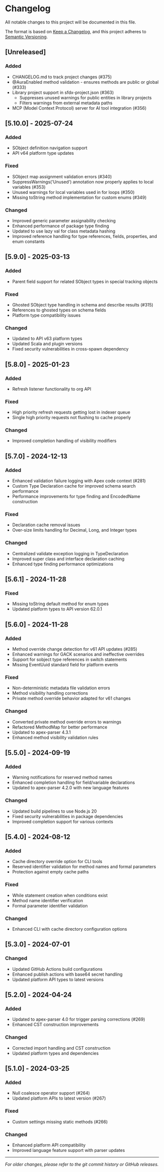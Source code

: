 # Changelog

All notable changes to this project will be documented in this file.

The format is based on [Keep a Changelog](https://keepachangelog.com/en/1.1.0/),
and this project adheres to [Semantic Versioning](https://semver.org/spec/v2.0.0.html).

## [Unreleased]

### Added
- CHANGELOG.md to track project changes (#375)
- @AuraEnabled method validation - ensures methods are public or global (#333)
- Library project support in sfdx-project.json (#363)
  - Suppresses unused warnings for public entities in library projects
  - Filters warnings from external metadata paths
- MCP (Model Context Protocol) server for AI tool integration (#356)


## [5.10.0] - 2025-07-24

### Added
- SObject definition navigation support
- API v64 platform type updates

### Fixed
- SObject map assignment validation errors (#340)
- SuppressWarnings('Unused') annotation now properly applies to local variables (#353)
- Unused warnings for local variables used in for loops (#350)
- Missing toString method implementation for custom enums (#349)

### Changed
- Improved generic parameter assignability checking
- Enhanced performance of package type finding
- Updated to use lazy val for class metadata hashing
- Improved reference handling for type references, fields, properties, and enum constants

## [5.9.0] - 2025-03-13

### Added
- Parent field support for related SObject types in special tracking objects

### Fixed
- Ghosted SObject type handling in schema and describe results (#315)
- References to ghosted types on schema fields
- Platform type compatibility issues

### Changed
- Updated to API v63 platform types
- Updated Scala and plugin versions
- Fixed security vulnerabilities in cross-spawn dependency

## [5.8.0] - 2025-01-23

### Added
- Refresh listener functionality to org API

### Fixed
- High priority refresh requests getting lost in indexer queue
- Single high priority requests not flushing to cache properly

### Changed
- Improved completion handling of visibility modifiers

## [5.7.0] - 2024-12-13

### Added
- Enhanced validation failure logging with Apex code context (#281)
- Custom Type Declaration cache for improved schema search performance
- Performance improvements for type finding and EncodedName construction

### Fixed
- Declaration cache removal issues
- Over-size limits handling for Decimal, Long, and Integer types

### Changed
- Centralized validate exception logging in TypeDeclaration
- Improved super class and interface declaration caching
- Enhanced type finding performance optimizations

## [5.6.1] - 2024-11-28

### Fixed
- Missing toString default method for enum types
- Updated platform types to API version 62.0.1

## [5.6.0] - 2024-11-28

### Added
- Method override change detection for v61 API updates (#285)
- Enhanced warnings for GACK scenarios and ineffective overrides  
- Support for sobject type references in switch statements
- Missing EventUuid standard field for platform events

### Fixed
- Non-deterministic metadata file validation errors
- Method visibility handling corrections
- Private method override behavior adapted for v61 changes

### Changed
- Converted private method override errors to warnings
- Refactored MethodMap for better performance
- Updated to apex-parser 4.3.1
- Enhanced method visibility validation rules

## [5.5.0] - 2024-09-19

### Added
- Warning notifications for reserved method names
- Enhanced completion handling for field/variable declarations
- Updated to apex-parser 4.2.0 with new language features

### Changed
- Updated build pipelines to use Node.js 20
- Fixed security vulnerabilities in package dependencies
- Improved completion support for various contexts

## [5.4.0] - 2024-08-12

### Added
- Cache directory override option for CLI tools
- Reserved identifier validation for method names and formal parameters
- Protection against empty cache paths

### Fixed
- While statement creation when conditions exist
- Method name identifier verification
- Formal parameter identifier validation

### Changed
- Enhanced CLI with cache directory configuration options

## [5.3.0] - 2024-07-01

### Changed
- Updated GitHub Actions build configurations
- Enhanced publish actions with base64 secret handling
- Updated platform API types to latest versions

## [5.2.0] - 2024-04-24

### Added
- Updated to apex-parser 4.0 for trigger parsing corrections (#269)
- Enhanced CST construction improvements

### Changed
- Corrected import handling and CST construction
- Updated platform types and dependencies

## [5.1.0] - 2024-03-25

### Added
- Null coalesce operator support (#264)
- Updated platform APIs to latest version (#267)

### Fixed
- Custom settings missing static methods (#266)

### Changed
- Enhanced platform API compatibility
- Improved language feature support with parser updates

---

*For older changes, please refer to the git commit history or GitHub releases.*
